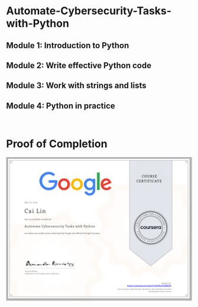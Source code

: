 # Automate-Cybersecurity-Tasks-with-Python

## Module 1: Introduction to Python

## Module 2: Write effective Python code

## Module 3: Work with strings and lists

## Module 4: Python in practice  

<br>

# Proof of Completion

<img src="./certificate.png" width=800>